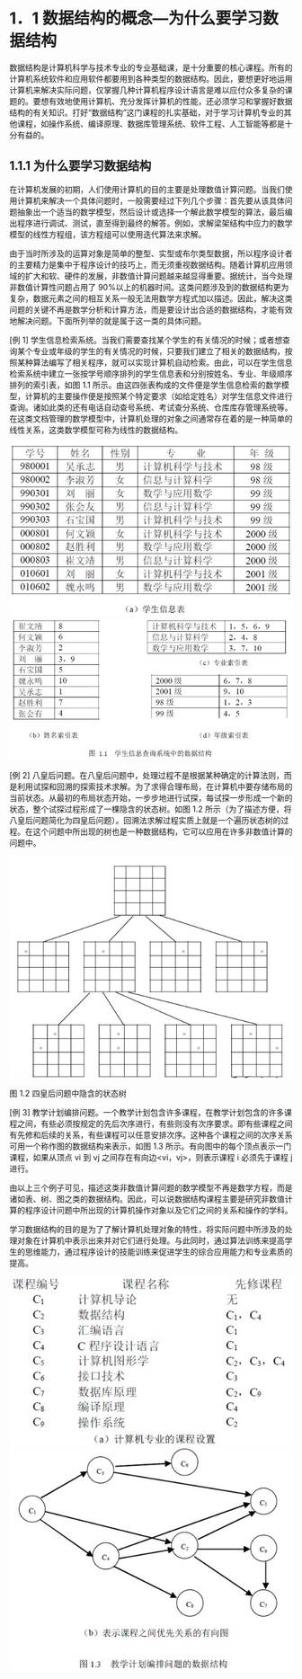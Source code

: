 # 1．1 数据结构的概念—为什么要学习数据结构

数据结构是计算机科学与技术专业的专业基础课，是十分重要的核心课程。所有的计算机系统软件和应用软件都要用到各种类型的数据结构。因此，要想更好地运用计算机来解决实际问题，仅掌握几种计算机程序设计语言是难以应付众多复杂的课题的。要想有效地使用计算机、充分发挥计算机的性能，还必须学习和掌握好数据结构的有关知识。打好“数据结构”这门课程的扎实基础，对于学习计算机专业的其他课程，如操作系统、编译原理、数据库管理系统、软件工程、人工智能等都是十分有益的。

## 1.1.1 为什么要学习数据结构

在计算机发展的初期，人们使用计算机的目的主要是处理数值计算问题。当我们使用计算机来解决一个具体问题时，一般需要经过下列几个步骤：首先要从该具体问题抽象出一个适当的数学模型，然后设计或选择一个解此数学模型的算法，最后编出程序进行调试、测试，直至得到最终的解答。例如，求解梁架结构中应力的数学模型的线性方程组，该方程组可以使用迭代算法来求解。

由于当时所涉及的运算对象是简单的整型、实型或布尔类型数据，所以程序设计者的主要精力是集中于程序设计的技巧上，而无须重视数据结构。随着计算机应用领域的扩大和软、硬件的发展，非数值计算问题越来越显得重要。据统计，当今处理非数值计算性问题占用了 90%以上的机器时间。这类问题涉及到的数据结构更为复杂，数据元素之间的相互关系一般无法用数学方程式加以描述。因此，解决这类问题的关键不再是数学分析和计算方法，而是要设计出合适的数据结构，才能有效地解决问题。下面所列举的就是属于这一类的具体问题。

[例 1] 学生信息检索系统。当我们需要查找某个学生的有关情况的时候；或者想查询某个专业或年级的学生的有关情况的时候，只要我们建立了相关的数据结构，按照某种算法编写了相关程序，就可以实现计算机自动检索。由此，可以在学生信息检索系统中建立一张按学号顺序排列的学生信息表和分别按姓名、专业、年级顺序排列的索引表，如图 1.1 所示。由这四张表构成的文件便是学生信息检索的数学模型，计算机的主要操作便是按照某个特定要求（如给定姓名）对学生信息文件进行查询。诸如此类的还有电话自动查号系统、考试查分系统、仓库库存管理系统等。在这类文档管理的数学模型中，计算机处理的对象之间通常存在着的是一种简单的线性关系，这类数学模型可称为线性的数据结构。

![](img/a077d7afbc6150b4b59110d0e64f6128.jpg)![](img/202a616af92d9153f0ff63dde10c657f.jpg)

[例 2] 八皇后问题。在八皇后问题中，处理过程不是根据某种确定的计算法则，而是利用试探和回溯的探索技术求解。为了求得合理布局，在计算机中要存储布局的当前状态。从最初的布局状态开始，一步步地进行试探，每试探一步形成一个新的状态，整个试探过程形成了一棵隐含的状态树。如图 1.2 所示（为了描述方便，将八皇后问题简化为四皇后问题）。回溯法求解过程实质上就是一个遍历状态树的过程。在这个问题中所出现的树也是一种数据结构，它可以应用在许多非数值计算的问题中。

![](img/727ed37d0611b78551e93d49959c581c.jpg)

图 1.2 四皇后问题中隐含的状态树

[例 3] 教学计划编排问题。一个教学计划包含许多课程，在教学计划包含的许多课程之间，有些必须按规定的先后次序进行，有些则没有次序要求。即有些课程之间有先修和后续的关系，有些课程可以任意安排次序。这种各个课程之间的次序关系可用一个称作图的数据结构来表示，如图 1.3 所示。有向图中的每个顶点表示一门课程，如果从顶点 vi 到 vj 之间存在有向边<vi，vj>，则表示课程 i 必须先于课程 j 进行。

由以上三个例子可见，描述这类非数值计算问题的数学模型不再是数学方程，而是诸如表、树、图之类的数据结构。因此，可以说数据结构课程主要是研究非数值计算的程序设计问题中所出现的计算机操作对象以及它们之间的关系和操作的学科。

学习数据结构的目的是为了了解计算机处理对象的特性，将实际问题中所涉及的处理对象在计算机中表示出来并对它们进行处理。与此同时，通过算法训练来提高学生的思维能力，通过程序设计的技能训练来促进学生的综合应用能力和专业素质的提高。

![](img/4ba13e6cfac07cd3e23642bd6034133e.jpg)![](img/0d53655559e4a36f4d6e48785cc396a3.jpg)